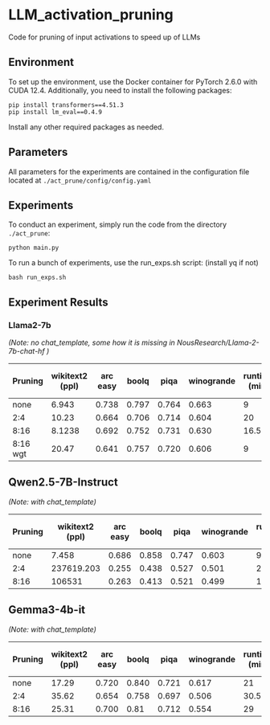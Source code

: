 # LLM_activation_pruning
Code for pruning of input activations to speed up of LLMs

## Environment
To set up the environment, use the Docker container for PyTorch 2.6.0 with CUDA 12.4.
Additionally, you need to install the following packages:
```
pip install transformers==4.51.3
pip install lm_eval==0.4.9
```
Install any other required packages as needed.

## Parameters
All parameters for the experiments are contained in the configuration file located at
`./act_prune/config/config.yaml`

## Experiments
To conduct an experiment, simply run the code from the directory `./act_prune`:

```
python main.py
```

To run a bunch of experiments, use the run_exps.sh script: (install yq if not)
```
bash run_exps.sh
```


## Experiment Results


### Llama2-7b

*(Note: no chat_template, some how it is missing in NousResearch/Llama-2-7b-chat-hf )*

| Pruning | wikitext2 (ppl) | arc easy | boolq | piqa | winogrande | runtime (min) | replaced linear layers |
|---------|-----------------|----------|-------|------|------------|---------------|------------------------|
| none    |  6.943          |0.738     | 0.797 | 0.764| 0.663      | 9             | 0                      |
| 2:4     | 10.23           |0.664     |0.706  | 0.714|0.604       | 20            | 224                    |
| 8:16    | 8.1238          | 0.692    |0.752  |0.731 |0.630       | 16.5          | 224                    |
| 8:16 wgt| 20.47           | 0.641    |0.757  |0.720 | 0.606      | 9             | 224                    |


## Qwen2.5-7B-Instruct
*(Note: with chat_template)*

| Pruning | wikitext2 (ppl) | arc easy | boolq | piqa | winogrande | runtime (min) | replaced linear layers |
|---------|-----------------|----------|-------|------|------------|---------------|------------------------|
| none    | 7.458           | 0.686    | 0.858 | 0.747| 0.603      | 9             | 0                      |
| 2:4     | 237619.203      | 0.255    | 0.438 | 0.527| 0.501      | 22            | 196                    |
| 8:16    | 106531          | 0.263    | 0.413 | 0.521| 0.499      | 15.5          | 196                    |

## Gemma3-4b-it
*(Note: with chat_template)*

| Pruning | wikitext2 (ppl) | arc easy | boolq | piqa | winogrande | runtime (min) | replaced linear layers |
|---------|-----------------|----------|-------|------|------------|---------------|------------------------|
| none    | 17.29           | 0.720    | 0.840 | 0.721| 0.617      | 21            | 0                      |
| 2:4     | 35.62           | 0.654    | 0.758 | 0.697| 0.506      | 30.5          | 319                    |
| 8:16    | 25.31           | 0.700    | 0.81  | 0.712| 0.554      | 29            | 319                    |
